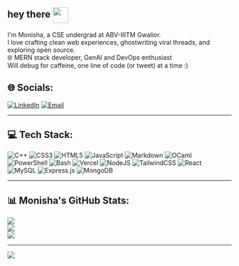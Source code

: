 <h2 align="left">
  hey there <img src="https://media.giphy.com/media/JIX9t2j0ZTN9S/giphy.gif" width="35" style="vertical-align: middle;" />
</h2>

I'm Monisha, a CSE undergrad at ABV-IIITM Gwalior.  
I love crafting clean web experiences, ghostwriting viral threads, and exploring open source.  
🌐 MERN stack developer, GenAI and DevOps enthusiast  
Will debug for caffeine, one line of code (or tweet) at a time :)

## 🌐 Socials:
[![LinkedIn](https://img.shields.io/badge/LinkedIn-%230077B5.svg?logo=linkedin&logoColor=white)](https://linkedin.com/in/monisha-badugu-767418290) 
[![Email](https://img.shields.io/badge/Email-D14836?logo=gmail&logoColor=white)](mailto:hexncode09@gmail.com)

---

## 💻 Tech Stack:
![C++](https://img.shields.io/badge/c++-%2300599C.svg?style=for-the-badge&logo=c%2B%2B&logoColor=white) 
![CSS3](https://img.shields.io/badge/css3-%231572B6.svg?style=for-the-badge&logo=css3&logoColor=white) 
![HTML5](https://img.shields.io/badge/html5-%23E34F26.svg?style=for-the-badge&logo=html5&logoColor=white) 
![JavaScript](https://img.shields.io/badge/javascript-%23323330.svg?style=for-the-badge&logo=javascript&logoColor=%23F7DF1E) 
![Markdown](https://img.shields.io/badge/markdown-%23000000.svg?style=for-the-badge&logo=markdown&logoColor=white) 
![OCaml](https://img.shields.io/badge/OCaml-%23E98407.svg?style=for-the-badge&logo=ocaml&logoColor=white) 
![PowerShell](https://img.shields.io/badge/PowerShell-%235391FE.svg?style=for-the-badge&logo=powershell&logoColor=white) 
![Bash](https://img.shields.io/badge/bash-%23121011.svg?style=for-the-badge&logo=gnu-bash&logoColor=white) 
![Vercel](https://img.shields.io/badge/vercel-%23000000.svg?style=for-the-badge&logo=vercel&logoColor=white) 
![NodeJS](https://img.shields.io/badge/node.js-6DA55F?style=for-the-badge&logo=node.js&logoColor=white) 
![TailwindCSS](https://img.shields.io/badge/tailwindcss-%2338B2AC.svg?style=for-the-badge&logo=tailwind-css&logoColor=white) 
![React](https://img.shields.io/badge/react-%2320232a.svg?style=for-the-badge&logo=react&logoColor=%2361DAFB) 
![MySQL](https://img.shields.io/badge/mysql-4479A1.svg?style=for-the-badge&logo=mysql&logoColor=white) 
![Express.js](https://img.shields.io/badge/express.js-%23404d59.svg?style=for-the-badge&logo=express&logoColor=%2361DAFB) 
![MongoDB](https://img.shields.io/badge/MongoDB-%234ea94b.svg?style=for-the-badge&logo=mongodb&logoColor=white)

---

## 📊 Monisha's GitHub Stats:
![](https://github-readme-stats.vercel.app/api?username=codemuggle09&theme=calm_pink&hide_border=false&include_all_commits=false&count_private=false)<br/>
![](https://nirzak-streak-stats.vercel.app/?user=codemuggle09&theme=calm_pink&hide_border=false)<br/>
![](https://github-readme-stats.vercel.app/api/top-langs/?username=codemuggle09&theme=calm_pink&hide_border=false&include_all_commits=false&count_private=false&layout=compact)

---

[![](https://visitcount.itsvg.in/api?id=codemuggle09&icon=0&color=10)](https://visitcount.itsvg.in)

<!-- Proudly created with GPRM ( https://gprm.itsvg.in ) -->

